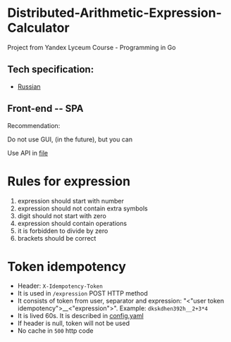 # Distributed-Arithmetic-Expression-Calculator

Project from Yandex Lyceum Course - Programming in Go

## Tech specification:
- [Russian](technical%20specification-RU.md)

## Front-end -- SPA

Recommendation: 

Do not use GUI, (in the future), but you can

Use API in [file](api/api.yaml) 

# Rules for expression

1) expression should start with number
2) expression should not contain extra symbols
3) digit should not start with zero
4) expression should contain operations
5) it is forbidden to divide by zero
6) brackets should be correct

# Token idempotency
- Header: `X-Idempotency-Token`
- It is used in `/expression` POST HTTP method
- It consists of token from user, separator and expression: "<"user token idempotency">__<"expression">". Example: `dkskdhen392h__2+3*4`
- It is lived 60s. It is described in [config.yaml](orchestrator/config.yaml)
- If header is null, token will not be used
- No cache in `500` http code
